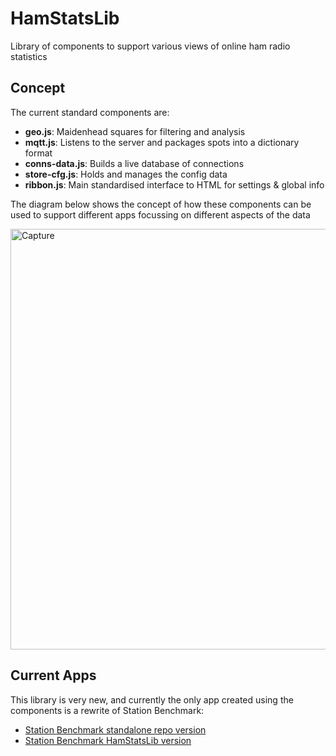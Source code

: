 # HamStatsLib
Library of components to support various views of online ham radio statistics

## Concept
The current standard components are:
- **geo.js**:         Maidenhead squares for filtering and analysis
- **mqtt.js**:        Listens to the server and packages spots into a dictionary format
- **conns-data.js**:  Builds a live database of connections
- **store-cfg.js**:   Holds and manages the config data
- **ribbon.js**:      Main standardised interface to HTML for settings & global info

The diagram below shows the concept of how these components can be used to support different apps focussing on different aspects of the data

<img width="1202" height="673" alt="Capture" src="https://github.com/user-attachments/assets/7d1cb5b5-ba65-4bfe-876b-08c43801fd0c" />

## Current Apps

This library is very new, and currently the only app created using the components is a rewrite of Station Benchmark:
- [Station Benchmark standalone repo version](https://g1ojs.github.io/Station_Benchmark/Station_Benchmark.html)
- [Station Benchmark HamStatsLib version](https://g1ojs.github.io/HamStatsLib/apps/StationBenchmark/Station_Benchmark.html)
